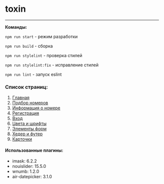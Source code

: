 # toxin

___
**Команды:**

`npm run start` - режим разработки

`npm run build` - сборка

`npm run stylelint` - проверка стилей

`npm run stylelint:fix` - исправление стилей

`npm run lint` - запуск eslint

### Список страниц:

1. [Главная](https://hotel-toxin.vercel.app/landing-page.html)
2. [Подбор номеров](https://hotel-toxin.vercel.app/search-room.html)
3. [Информация о номере](https://hotel-toxin.vercel.app/room-details.html)
4. [Регистрация](https://hotel-toxin.vercel.app/registration.html)
5. [Вход](https://hotel-toxin.vercel.app/sign-in.html)
6. [Цвета и шрифты](https://hotel-toxin.vercel.app/colors-types.html)
7. [Элементы форм](https://hotel-toxin.vercel.app/form-elements.html)
8. [Хедер и футер](https://hotel-toxin.vercel.app/headers&footers.html)
8. [Карточки](https://hotel-toxin.vercel.app/cards.html)

#### Использованные плагины:

+ imask: 6.2.2
+ nouislider: 15.5.0
+ wnumb: 1.2.0
+ air-datepicker: 3.1.0
